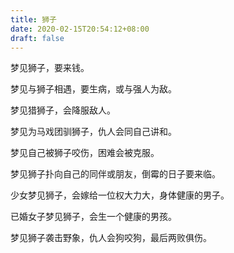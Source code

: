 ```yaml
---
title: 狮子
date: 2020-02-15T20:54:12+08:00
draft: false
---
```


梦见狮子，要来钱。

梦见与狮子相遇，要生病，或与强人为敌。

梦见猎狮子，会降服敌人。

梦见为马戏团驯狮子，仇人会同自己讲和。

梦见自己被狮子咬伤，困难会被克服。

梦见狮子扑向自己的同伴或朋友，倒霉的日子要来临。

少女梦见狮子，会嫁给一位权大力大，身体健康的男子。

已婚女子梦见狮子，会生一个健康的男孩。

梦见狮子袭击野象，仇人会狗咬狗，最后两败俱伤。